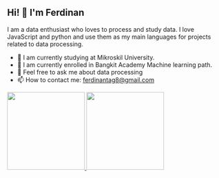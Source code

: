 ## Hi! 👋 I'm Ferdinan

I am a data enthusiast who loves to process and study data. I love JavaScript and python and use them as my main languages for projects related to data processing.


- 🔭 I am currently studying at Mikroskil University.
- 🌱 I am currently enrolled in Bangkit Academy Machine learning path.
- 💬 Feel free to ask me about data processing 
- 📫 How to contact me: ferdinantag8@gmail.com

<p align="left">
<a href="https://github.com/ferdinann">
  <img height="180em" src="https://github-readme-stats-eight-theta.vercel.app/api?username=ferdinann&show_icons=true&theme=algolia&include_all_commits=true&count_private=true"/>
  <img height="180em" src="https://github-readme-stats-eight-theta.vercel.app/api/top-langs/?username=ferdinann&layout=compact&theme=algolia"/>
</a>
</p>


<!--
**ferdinann/ferdinann** is a ✨ _special_ ✨ repository because its `README.md` (this file) appears on your GitHub profile.

Here are some ideas to get you started:

- 🔭 I’m currently working on ...
- 🌱 I’m currently learning ...
- 👯 I’m looking to collaborate on ...
- 🤔 I’m looking for help with ...
- 💬 Ask me about ...
- 📫 How to reach me: ...
- 😄 Pronouns: ...
- ⚡ Fun fact: ...
-->

